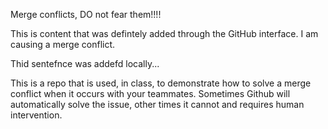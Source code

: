 Merge conflicts, DO not fear them!!!!

This is content that was defintely added through the GitHub interface. I am causing a merge conflict.

Thid sentefnce was addefd locally...

This is a repo that is used, in class, to demonstrate how to solve a merge conflict when it occurs with your teammates. Sometimes Github will automatically solve the issue, other times it cannot and requires human intervention.